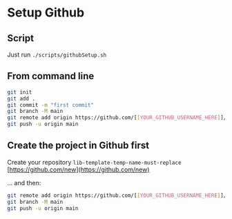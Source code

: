 # Setup Github

## Script

Just run `./scripts/githubSetup.sh`

## From command line

```sh
git init
git add .
git commit -m "first commit"
git branch -M main
git remote add origin https://github.com/[[YOUR_GITHUB_USERNAME_HERE]]/lib-template-temp-name-must-replace.git
git push -u origin main
```

## Create the project in Github first

Create your repository `lib-template-temp-name-must-replace` [https://github.com/new](https://github.com/new)

... and then:

```sh
git remote add origin https://github.com/[[YOUR_GITHUB_USERNAME_HERE]]/lib-template-temp-name-must-replace.git
git branch -M main
git push -u origin main
```
